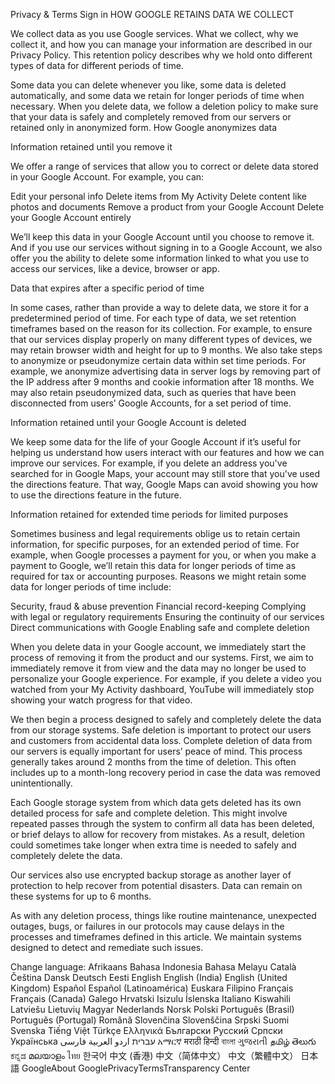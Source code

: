Privacy & Terms
Sign in
HOW GOOGLE RETAINS DATA WE COLLECT

We collect data as you use Google services. What we collect, why we collect it, and how you can manage your information are described in our Privacy Policy. This retention policy describes why we hold onto different types of data for different periods of time.

Some data you can delete whenever you like, some data is deleted automatically, and some data we retain for longer periods of time when necessary. When you delete data, we follow a deletion policy to make sure that your data is safely and completely removed from our servers or retained only in anonymized form. How Google anonymizes data

Information retained until you remove it

We offer a range of services that allow you to correct or delete data stored in your Google Account. For example, you can:

Edit your personal info
Delete items from My Activity
Delete content like photos and documents
Remove a product from your Google Account
Delete your Google Account entirely

We’ll keep this data in your Google Account until you choose to remove it. And if you use our services without signing in to a Google Account, we also offer you the ability to delete some information linked to what you use to access our services, like a device, browser or app.

Data that expires after a specific period of time

In some cases, rather than provide a way to delete data, we store it for a predetermined period of time. For each type of data, we set retention timeframes based on the reason for its collection. For example, to ensure that our services display properly on many different types of devices, we may retain browser width and height for up to 9 months. We also take steps to anonymize or pseudonymize certain data within set time periods. For example, we anonymize advertising data in server logs by removing part of the IP address after 9 months and cookie information after 18 months. We may also retain pseudonymized data, such as queries that have been disconnected from users’ Google Accounts, for a set period of time.

Information retained until your Google Account is deleted

We keep some data for the life of your Google Account if it’s useful for helping us understand how users interact with our features and how we can improve our services. For example, if you delete an address you've searched for in Google Maps, your account may still store that you've used the directions feature. That way, Google Maps can avoid showing you how to use the directions feature in the future.

Information retained for extended time periods for limited purposes

Sometimes business and legal requirements oblige us to retain certain information, for specific purposes, for an extended period of time. For example, when Google processes a payment for you, or when you make a payment to Google, we’ll retain this data for longer periods of time as required for tax or accounting purposes. Reasons we might retain some data for longer periods of time include:

Security, fraud & abuse prevention
Financial record-keeping
Complying with legal or regulatory requirements
Ensuring the continuity of our services
Direct communications with Google
Enabling safe and complete deletion

When you delete data in your Google account, we immediately start the process of removing it from the product and our systems. First, we aim to immediately remove it from view and the data may no longer be used to personalize your Google experience. For example, if you delete a video you watched from your My Activity dashboard, YouTube will immediately stop showing your watch progress for that video.

We then begin a process designed to safely and completely delete the data from our storage systems. Safe deletion is important to protect our users and customers from accidental data loss. Complete deletion of data from our servers is equally important for users’ peace of mind. This process generally takes around 2 months from the time of deletion. This often includes up to a month-long recovery period in case the data was removed unintentionally.

Each Google storage system from which data gets deleted has its own detailed process for safe and complete deletion. This might involve repeated passes through the system to confirm all data has been deleted, or brief delays to allow for recovery from mistakes. As a result, deletion could sometimes take longer when extra time is needed to safely and completely delete the data.

Our services also use encrypted backup storage as another layer of protection to help recover from potential disasters. Data can remain on these systems for up to 6 months.

As with any deletion process, things like routine maintenance, unexpected outages, bugs, or failures in our protocols may cause delays in the processes and timeframes defined in this article. We maintain systems designed to detect and remediate such issues.

Change language:
Afrikaans
Bahasa Indonesia
Bahasa Melayu
Català
Čeština
Dansk
Deutsch
Eesti
English
English (India)
English (United Kingdom)
Español
Español (Latinoamérica)
Euskara
Filipino
Français
Français (Canada)
Galego
Hrvatski
Isizulu
Íslenska
Italiano
Kiswahili
Latviešu
Lietuvių
Magyar
Nederlands
Norsk
Polski
Português (Brasil)
Português (Portugal)
Română
Slovenčina
Slovenščina
Srpski
Suomi
Svenska
Tiếng Việt
Türkçe
Ελληνικά
Български
Русский
Српски
Українська
‫עברית‬
‫اردو‬
‫العربية‬
‫فارسی‬
አማርኛ
मराठी
हिन्दी
বাংলা
ગુજરાતી
தமிழ்
తెలుగు
ಕನ್ನಡ
മലയാളം
ไทย
한국어
中文 (香港)
中文（简体中文）
中文（繁體中文）
日本語
GoogleAbout GooglePrivacyTermsTransparency Center